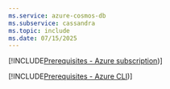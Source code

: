 ```yaml
---
ms.service: azure-cosmos-db
ms.subservice: cassandra
ms.topic: include
ms.date: 07/15/2025
---
```


[!INCLUDE[Prerequisites - Azure subscription](prerequisites-azure-subscription.md))]

[!INCLUDE[Prerequisites - Azure CLI](prerequisites-azure-cli.md))]
